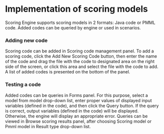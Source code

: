 # Implementation of scoring models #
Scoring Engine supports scoring models in 2 formats: Java code or PMML code. Added codes can be queried by engine or used in scenarios.

### Adding new code ###
Scoring code can be added in Scoring code management panel. To add a scoring code, click the Add New Scoring Code button, then enter the name of the code and drag the file with the code to designated area on the right side of the screen, or click this area and select the file with the code to add. A list of added codes is presented on the bottom of the panel.

### Testing a code ###
Added codes can be queries in Forms panel. For this purpose, select a model from model drop-down list, enter proper values of displayed input variables (defined in the code), and then click the Query button. If the query is correct, output variables (defined in the code) will be displayed. Otherwise, the engine will display an appropriate error. Queries can be viewed in Browse scoring results panel, after choosing Scoring model or Pmml model in Result type drop-down list.
